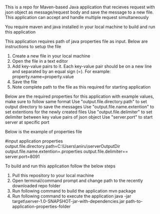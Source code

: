 This is a repo for Maven-based Java application that recieves request with json object as message/request body and save the message to a new file. 
This application can accept and handle multiple request simultaneously

You require maven and java installed in your local machine to build and run this application

This application requires path of java properties file as input. Below are instructions to setup the file
1. Create a new file in your local machine
2. Open the file in a text editor
3. Add key-value pairs to it. Each key-value pair should be on a new line and separated by an equal sign (=). For example: property.name=property.value
4. Save the file
5. Note complete path to the file as this required for starting application

Below are the required properties for this application with example values, make sure to follow same format
Use "output.file.directory.path" to set output directory to save the messages
Use "output.file.name.extention" to set extentions for the newly created files
Use "output.file.delimiter" to set delimiter between key value pairs of json object
Use "server.port" to start server at specific port

Below is the example of properties file

#input application properties
output.file.directory.path=C:\\Users\\aniru\\serverOutputDir
output.file.name.extention=.properties
output.file.delimiter=\=
server.port=8091



To build and run this application follow the below steps
1. Pull this repository to your local machine
2. Open terminal/command prompt and change path to the recently downloaded repo folder
3. Run following command to build the application
	mvn package
4. Run following command to execute the application
	java -jar target\server-1.0-SNAPSHOT-jar-with-dependencies.jar path-to-application-properties-folder